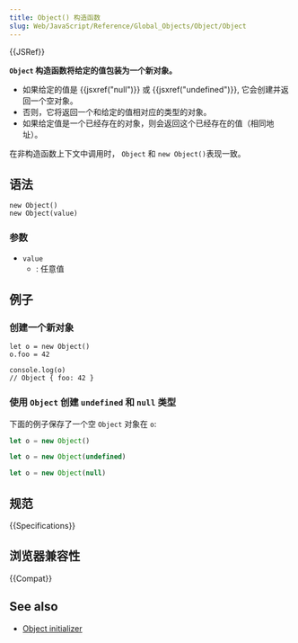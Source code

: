 ```yaml
---
title: Object() 构造函数
slug: Web/JavaScript/Reference/Global_Objects/Object/Object
---
```


{{JSRef}}

**`Object` 构造函数将给定的值包装为一个新对象。**

- 如果给定的值是 {{jsxref("null")}} 或 {{jsxref("undefined")}}, 它会创建并返回一个空对象。
- 否则，它将返回一个和给定的值相对应的类型的对象。
- 如果给定值是一个已经存在的对象，则会返回这个已经存在的值（相同地址）。

在非构造函数上下文中调用时， `Object` 和 `new Object()`表现一致。

## 语法

```plain
new Object()
new Object(value)
```

### 参数

- `value`
  - : 任意值

## 例子

### 创建一个新对象

```plain
let o = new Object()
o.foo = 42

console.log(o)
// Object { foo: 42 }
```

### 使用 `Object` 创建 `undefined` 和 `null` 类型

下面的例子保存了一个空 `Object` 对象在 `o`:

```js
let o = new Object()
```

```js
let o = new Object(undefined)
```

```js
let o = new Object(null)
```

## 规范

{{Specifications}}

## 浏览器兼容性

{{Compat}}

## See also

- [Object initializer](/zh-CN/docs/Web/JavaScript/Reference/Operators/Object_initializer)
